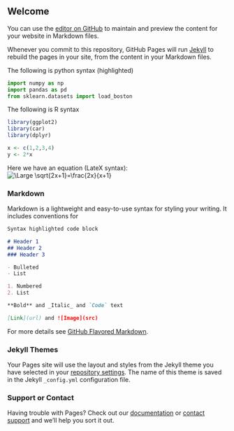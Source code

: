 ## Welcome


You can use the [editor on GitHub](https://github.com/dvasiliu/Data-Project/edit/gh-pages/index.md) to maintain and preview the content for your website in Markdown files.

Whenever you commit to this repository, GitHub Pages will run [Jekyll](https://jekyllrb.com/) to rebuild the pages in your site, from the content in your Markdown files.

The following is python syntax (highlighted)
```python
import numpy as np
import pandas as pd
from sklearn.datasets import load_boston
```

The following is R syntax

```r
library(ggplot2)
library(car)
library(dplyr)

x <- c(1,2,3,4)
y <- 2*x
```

Here we have an equation (LateX syntax): ![\Large \sqrt{2x+1}=\frac{2x}{x+1}](https://latex.codecogs.com/svg.latex?\Large{\sqrt{2x+1}=\frac{2x}{x+1}})




### Markdown

Markdown is a lightweight and easy-to-use syntax for styling your writing. It includes conventions for

```markdown
Syntax highlighted code block

# Header 1
## Header 2
### Header 3

- Bulleted
- List

1. Numbered
2. List

**Bold** and _Italic_ and `Code` text

[Link](url) and ![Image](src)
```

For more details see [GitHub Flavored Markdown](https://guides.github.com/features/mastering-markdown/).

### Jekyll Themes

Your Pages site will use the layout and styles from the Jekyll theme you have selected in your [repository settings](https://github.com/dvasiliu/Data-Project/settings). The name of this theme is saved in the Jekyll `_config.yml` configuration file.

### Support or Contact

Having trouble with Pages? Check out our [documentation](https://docs.github.com/categories/github-pages-basics/) or [contact support](https://support.github.com/contact) and we’ll help you sort it out.
